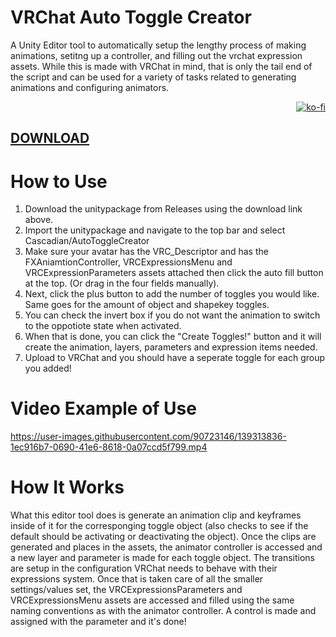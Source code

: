 # VRChat Auto Toggle Creator
A Unity Editor tool to automatically setup the lengthy process of making animations, setitng up a controller, and filling out the vrchat expression assets.
While this is made with VRChat in mind, that is only the tail end of the script and can be used for a variety of tasks related to generating animations and configuring animators.<p align="right">[![ko-fi](https://ko-fi.com/img/githubbutton_sm.svg)](https://ko-fi.com/N4N06S00V)</p>

## [DOWNLOAD](https://github.com/CascadianWorks/VRC-Auto-Toggle-Creator/releases)

# How to Use
1. Download the unitypackage from Releases using the download link above.
2. Import the unitypackage and navigate to the top bar and select Cascadian/AutoToggleCreator
4. Make sure your avatar has the VRC_Descriptor and has the FXAniamtionController, VRCExpressionsMenu and VRCExpressionParameters assets attached then click the auto fill button at the top. (Or drag in the four fields manually).
5. Next, click the plus button to add the number of toggles you would like. Same goes for the amount of object and shapekey toggles.
6. You can check the invert box if you do not want the animation to switch to the oppotiote state when activated.
7. When that is done, you can click the "Create Toggles!" button and it will create the animation, layers, parameters and expression items needed.
8. Upload to VRChat and you should have a seperate toggle for each group you added!

# Video Example of Use
https://user-images.githubusercontent.com/90723146/139313836-1ec916b7-0690-41e6-8618-0a07ccd5f799.mp4

# How It Works
What this editor tool does is generate an animation clip and keyframes inside of it for the corresponging toggle object (also checks to see if the default should be activating or deactivating the object). Once the clips are generated and places in the assets, the animator controller is accessed and a new layer and parameter is made for each toggle object. The transitions are setup in the configuration VRChat needs to behave with their expressions system. Once that is taken care of all the smaller settings/values set, the VRCExpressionsParameters and VRCExpressionsMenu assets are accessed and filled using the same naming conventions as with the animator controller. A control is made and assigned with the parameter and it's done!
